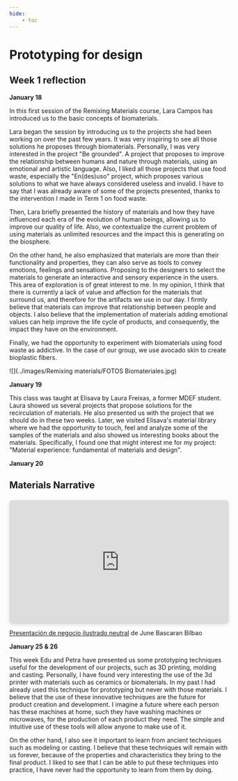```yaml
---
hide:
    - toc
---
```

# **Prototyping for design** 

## Week 1 reflection 
**January 18**

In this first session of the Remixing Materials course, Lara Campos has introduced us to the basic concepts of biomaterials.

Lara began the session by introducing us to the projects she had been working on over the past few years. It was very inspiring to see all those solutions he proposes through biomaterials. Personally, I was very interested in the project "Be grounded". A project that proposes to improve the relationship between humans and nature through materials, using an emotional and artistic language. Also, I liked all those projects that use food waste, especially the "En(des)uso" project, which proposes various solutions to what we have always considered useless and invalid.  I have to say that I was already aware of some of the projects presented, thanks to the intervention I made in Term 1 on food waste. 

Then, Lara briefly presented the history of materials and how they have influenced each era of the evolution of human beings, allowing us to improve our quality of life.  Also, we contextualize the current problem of using materials as unlimited resources and the impact this is generating on the biosphere. 

On the other hand, he also emphasized that materials are more than their functionality and properties, they can also serve as tools to convey emotions, feelings and sensations. Proposing to the designers to select the materials to generate an interactive and sensory experience in the users. This area of exploration is of great interest to me. In my opinion, I think that there is currently a lack of value and affection for the materials that surround us, and therefore for the artifacts we use in our day. I firmly believe that materials can improve that relationship between people and objects. I also believe that the implementation of materials adding emotional values can help improve the life cycle of products, and consequently, the impact they have on the environment.

Finally, we had the opportunity to experiment with biomaterials using food waste as addictive. In the case of our group, we use avocado skin to create bioplastic fibers. 

![](../images/Remixing materials/FOTOS Biomateriales.jpg)

**January 19**

This class was taught at Elisava by Laura Freixas, a former MDEF student. Laura showed us several projects that propose solutions for the recirculation of materials. He also presented us with the project that we should do in these two weeks.   Later, we visited Elisava's material library where we had the opportunity to touch, feel and analyze some of the samples of the materials and also showed us interesting books about the materials. Specifically, I found one that might interest me for my project: "Material experience: fundamental of materials and design". 

**January 20**

## Materials Narrative 

<div style="position: relative; width: 100%; height: 0; padding-top: 56.2500%; padding-bottom: 0; box-shadow: 0 2px 8px 0 rgba(63,69,81,0.16); margin-top: 1.6em; margin-bottom: 0.9em; overflow: hidden; border-radius: 8px; will-change: transform;">  <iframe loading="lazy" style="position: absolute; width: 100%; height: 100%; top: 0; left: 0; border: none; padding: 0;margin: 0;"    src="https:&#x2F;&#x2F;www.canva.com&#x2F;design&#x2F;DAFYYtVHk1w&#x2F;view?embed" allowfullscreen="allowfullscreen" allow="fullscreen">  </iframe></div><a href="https:&#x2F;&#x2F;www.canva.com&#x2F;design&#x2F;DAFYYtVHk1w&#x2F;view?utm_content=DAFYYtVHk1w&amp;utm_campaign=designshare&amp;utm_medium=embeds&amp;utm_source=link" target="_blank" rel="noopener">Presentación de negocio ilustrado neutral</a> de June Bascaran Bilbao

**January 25 & 26**

This week Edu and Petra have presented us some prototyping techniques useful for the development of our projects, such as 3D printing, molding and casting. Personally, I have found very interesting the use of the 3d printer with materials such as ceramics or biomaterials.  In my past I had already used this technique for prototyping but never with those materials. I believe that the use of these innovative techniques are the future for product creation and development. I imagine a future where each person has these machines at home, such they have washing machines or microwaves, for the production of each product they need. The simple and intuitive use of these tools will allow anyone to make use of it. 

On the other hand, I also see it important to learn from ancient techniques such as modeling or casting. I believe that these techniques will remain with us forever, because of the properties and characteristics they bring to the final product. I liked to see that I can be able to put these techniques into practice, I have never had the opportunity to learn from them by doing. 
